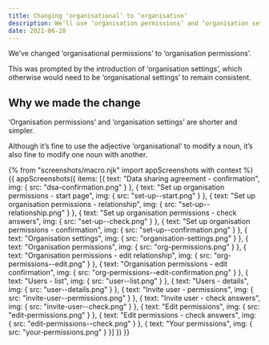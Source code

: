 ```yaml
---
title: Changing ‘organisational’ to ‘organisation’
description: We’ll use ‘organisation permissions’ and ‘organisation settings’ throughout the service
date: 2021-06-28
---
```


We’ve changed ‘organisational permissions’ to ‘organisation permissions’.

This was prompted by the introduction of ‘organisation settings’, which otherwise would need to be ‘organisational settings’ to remain consistent.

## Why we made the change

‘Organisation permissions’ and ‘organisation settings’ are shorter and simpler.

Although it’s fine to use the adjective ‘organisational’ to modify a noun, it’s also fine to modify one noun with another.

{% from "screenshots/macro.njk" import appScreenshots with context %}
{{ appScreenshots({
  items: [{
    text: "Data sharing agreement - confirmation",
    img: {
      src: "dsa-confirmation.png"
    }
  }, {
    text: "Set up organisation permissions - start page",
    img: {
      src: "set-up--start.png"
    }
  }, {
    text: "Set up organisation permissions - relationship",
    img: {
      src: "set-up--relationship.png"
    }
  }, {
    text: "Set up organisation permissions - check answers",
    img: {
      src: "set-up--check.png"
    }
  }, {
    text: "Set up organisation permissions - confirmation",
    img: {
      src: "set-up--confirmation.png"
    }
  }, {
    text: "Organisation settings",
    img: {
      src: "organisation-settings.png"
    }
  }, {
    text: "Organisation permissions",
    img: {
      src: "org-permissions.png"
    }
  }, {
    text: "Organisation permissions - edit relationship",
    img: {
      src: "org-permissions--edit.png"
    }
  }, {
    text: "Organisation permissions - edit confirmation",
    img: {
      src: "org-permissions--edit-confirmation.png"
    }
  }, {
    text: "Users - list",
    img: {
      src: "user--list.png"
    }
  }, {
    text: "Users - details",
    img: {
      src: "user--details.png"
    }
  }, {
    text: "Invite user - permissions",
    img: {
      src: "invite-user--permissions.png"
    }
  }, {
    text: "Invite user - check answers",
    img: {
      src: "invite-user--check.png"
    }
  }, {
    text: "Edit permissions",
    img: {
      src: "edit-permissions.png"
    }
  }, {
    text: "Edit permissions - check answers",
    img: {
      src: "edit-permissions--check.png"
    }
  }, {
    text: "Your permissions",
    img: {
      src: "your-permissions.png"
    }
  }]
}) }}
